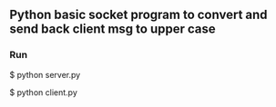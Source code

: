 ## Python basic socket program to convert and send back client msg to upper case

### Run
$ python server.py

$ python client.py
